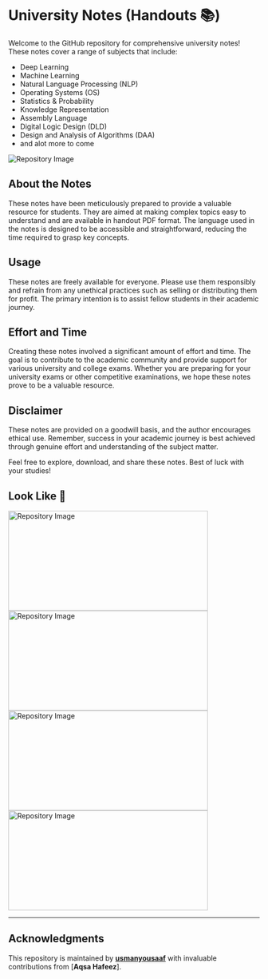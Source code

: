# University Notes   (Handouts 📚) 

Welcome to the GitHub repository for comprehensive university notes! These notes cover a range of subjects that include:

- Deep Learning
- Machine Learning
- Natural Language Processing (NLP)
- Operating Systems (OS)
- Statistics & Probability
- Knowledge Representation
- Assembly Language
- Digital Logic Design (DLD)
- Design and Analysis of Algorithms (DAA)
- and alot more to come 

![Repository Image](https://github.com/usmanyousaaf/deeplearing_complete_course/blob/main/images%20for%20decprition/folders.png)


## About the Notes

These notes have been meticulously prepared to provide a valuable resource for students. They are aimed at making complex topics easy to understand and are available in handout PDF format. The language used in the notes is designed to be accessible and straightforward, reducing the time required to grasp key concepts.

## Usage

These notes are freely available for everyone. Please use them responsibly and refrain from any unethical practices such as selling or distributing them for profit. The primary intention is to assist fellow students in their academic journey.

## Effort and Time

Creating these notes involved a significant amount of effort and time. The goal is to contribute to the academic community and provide support for various university and college exams. Whether you are preparing for your university exams or other competitive examinations, we hope these notes prove to be a valuable resource.

## Disclaimer

These notes are provided on a goodwill basis, and the author encourages ethical use. Remember, success in your academic journey is best achieved through genuine effort and understanding of the subject matter.

Feel free to explore, download, and share these notes. Best of luck with your studies!


## Look Like 👀


<img src="https://github.com/usmanyousaaf/deeplearing_complete_course/blob/main/images%20for%20decprition/dl2.png" alt="Repository Image" width="400" height="200" />

<img src="https://github.com/usmanyousaaf/deeplearing_complete_course/blob/main/images%20for%20decprition/sprb.png" alt="Repository Image" width="400" height="200" />

<img src="https://github.com/usmanyousaaf/deeplearing_complete_course/blob/main/images%20for%20decprition/sprob.png" alt="Repository Image" width="400" height="200" />

<img src="https://github.com/usmanyousaaf/deeplearing_complete_course/blob/main/images%20for%20decprition/ml.png" alt="Repository Image" width="400" height="200" />

---
## Acknowledgments

This repository is maintained by [**usmanyousaaf**](https://github.com/usmanyousaaf) with invaluable contributions from [**Aqsa Hafeez**].

